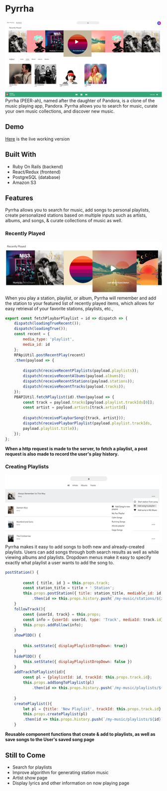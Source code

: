 # Pyrrha
 
![alt text](app/assets/images/readme_img1.png "Dashboard")
Pyrrha (PEER-ah), named after the daughter of Pandora, is a clone of the music playing app, Pandora. Pyrrha allows you to search for music, curate your own music collections, and discover new music.

## Demo
[Here](https://pyrrhaa.herokuapp.com/?#/login) is the live working version 

## Built With
* Ruby On Rails (backend)
* React/Redux (frontend)
* PostgreSQL (database)
* Amazon S3
## Features 
Pyrrha allows you to search for music, add songs to personal playlists, create personalized stations based on multiple inputs such as artists, albums, and songs, & curate collections of music as well.

### Recently Played
![alt text](app/assets/images/recently_played.png "Recently Played")
When you play a station, playlist, or album, Pyrrha will remember and add the station to your featured list of recently played items, which allows for easy retrieval of your favorite stations, playlists, etc., 
```javascript
export const fetchPlaybarPlaylist = id => dispatch => {
    dispatch(loadingTrueRecent());
    dispatch(loadingTrue());
    const recent = { 
        media_type: 'playlist', 
        media_id: id 
    };
    RPApiUtil.postRecentPlay(recent)
    .then(payload => {
        
        dispatch(receiveRecentPlaylists(payload.playlists));
        dispatch(receiveRecentAlbums(payload.albums));
        dispatch(receiveRecentStations(payload.stations));
        dispatch(receiveRecentTracks(payload.tracks));
    });
    PBAPIUtil.fetchPlaylist(id).then(payload => {
        const track = payload.tracks[payload.playlist.trackIds[0]];
        const artist = payload.artists[track.artistId];
        
        dispatch(receivePlaybarSong({track, artist}));
        dispatch(receivePlaybarPlaylist(payload.playlist.trackIds, 
        payload.playlist.title));
    });
};
```
**When a http request is made to the server, to fetch a playlist, a post request is also made to record the user's play history.**
### Creating Playlists
![alt text](app/assets/images/create_playlist.png "Create Playlists")
Pyrrha makes it easy to add songs to both new and already-created playlists. Users can add songs through both search results as well as while viewing albums and playlists. Dropdown menus make it easy to specify exactly what playlist a user wants to add the song to.
```javascript
postStation() {

        const { title, id } = this.props.track;
        const station_title = title + ' Station';
        this.props.postStation({ title: station_title, mediable_id: id, mediable_type: 'Track' })
            .then(id => this.props.history.push(`/my-music/stations/${id}`));  
    }
    followTrack(){
        const {userId, track} = this.props;
        const info = {userId: userId, type: 'Track', mediaId: track.id}
        this.props.addFollow(info);
    }
    showPlDD() {
        
        this.setState({ displayPlaylistDropDown: true})
    }
    hidePlDD() {
        this.setState({ displayPlaylistDropDown: false })
    }
    addTrackToPlaylist(id){
        const pl = {playlistId: id, trackId: this.props.track.id};
        this.props.addSongToPlaylist(pl)
            .then(id => this.props.history.push(`/my-music/playlists/${id}`))

    }
    createPlaylist(){
        let pl = {title: 'New Playlist', trackId: this.props.track.id}
        this.props.createPlaylist(pl)
        .then(id => this.props.history.push(`/my-music/playlists/${id}`));
    }
```
**Reusable component functions that create & add to playlists, as well as save songs to the User's saved song page**
## Still to Come
* Search for playlists
* Improve algorithm for generating station music
* Artist show page
* Display lyrics and other information on now playing page
